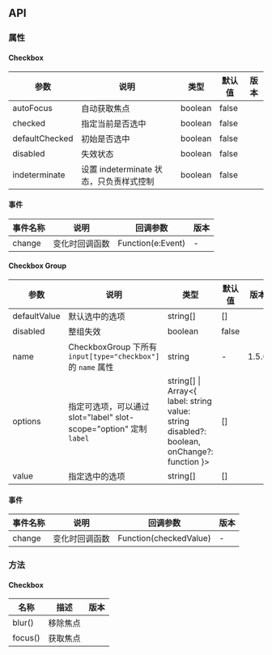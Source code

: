 ## API

### 属性

#### Checkbox

| 参数           | 说明                                    | 类型    | 默认值 | 版本 |
| -------------- | --------------------------------------- | ------- | ------ | ---- |
| autoFocus      | 自动获取焦点                            | boolean | false  |      |
| checked        | 指定当前是否选中                        | boolean | false  |      |
| defaultChecked | 初始是否选中                            | boolean | false  |      |
| disabled       | 失效状态                                | boolean | false  |      |
| indeterminate  | 设置 indeterminate 状态，只负责样式控制 | boolean | false  |      |

#### 事件

| 事件名称 | 说明           | 回调参数          | 版本 |
| -------- | -------------- | ----------------- | ---- |
| change   | 变化时回调函数 | Function(e:Event) | -    |  |

#### Checkbox Group

| 参数 | 说明 | 类型 | 默认值 | 版本 |
| --- | --- | --- | --- | --- |
| defaultValue | 默认选中的选项 | string\[] | \[] |  |
| disabled | 整组失效 | boolean | false |  |
| name | CheckboxGroup 下所有 `input[type="checkbox"]` 的 `name` 属性 | string | - | 1.5.0 |
| options | 指定可选项，可以通过 slot="label" slot-scope="option" 定制`label` | string\[] \| Array&lt;{ label: string value: string disabled?: boolean, onChange?: function }> | \[] |  |
| value | 指定选中的选项 | string\[] | \[] |  |

#### 事件

| 事件名称 | 说明           | 回调参数               | 版本 |
| -------- | -------------- | ---------------------- | ---- |
| change   | 变化时回调函数 | Function(checkedValue) | -    |  |

### 方法

#### Checkbox

| 名称    | 描述     | 版本 |
| ------- | -------- | ---- |
| blur()  | 移除焦点 |      |
| focus() | 获取焦点 |      |
